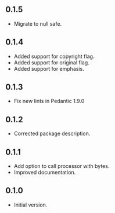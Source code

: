 ## 0.1.5

- Migrate to null safe.

## 0.1.4

- Added support for copyright flag.
- Added support for original flag.
- Added support for emphasis.

## 0.1.3

- Fix new lints in Pedantic 1.9.0

## 0.1.2

- Corrected package description.

## 0.1.1

- Add option to call processor with bytes.
- Improved documentation.

## 0.1.0

- Initial version.

